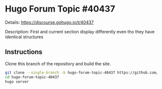 # Hugo Forum Topic #40437

Details: <https://discourse.gohugo.io/t/40437>

Description: First and current section display differently even tho they have identical structures

## Instructions

Clone this branch of the repository and build the site.

```bash
git clone --single-branch -b hugo-forum-topic-40437 https://github.com/jmooring/hugo-testing hugo-forum-topic-40437
cd hugo-forum-topic-40437
hugo server
```
